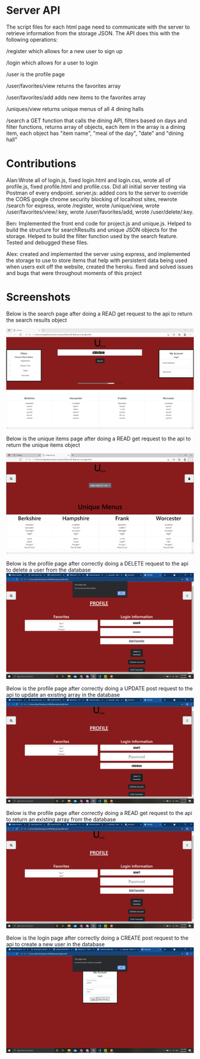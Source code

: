 # Server API
The script files for each html page need to communicate with the server to retrieve information from the storage JSON. The API does this with the following operations:

/register which allows for a new user to sign up

/login which allows for a user to login

/user is the profile page

/user/favorites/view returns the favorites array

/user/favorites/add adds new items to the favorites array 

/uniques/view returns unique menus of all 4 dining halls

/search a GET function that calls the dining API, filters based on days and filter functions, returns array of objects, each item in the array is a dining item, each object has "item name", "meal of the day", "date" and "dining hall"

# Contributions
Alan:Wrote all of login.js, fixed login.html and login.css, wrote all of profile.js, fixed profile.html and profile.css. Did all initial 
server testing via Postman of every endpoint.
server.js: added cors to the server to override the CORS google chrome security blocking of localhost sites, rewrote /search for 
express, wrote /register, wrote /unique/view, wrote /user/favorites/view/:key, wrote /user/favorites/add, wrote /user/delete/:key.

Ben: Implemented the front end code for project.js and unique.js. Helped to build the structure for searchResults and unique JSON objects for the storage. Helped to build the filter function used by the search feature. Tested and debugged these files. 

Alex: created and implemented the server using express, and implemented the storage to use to store items that help with persistent data being used when users exit off the website, created the heroku. fixed and solved issues and bugs that were throughout moments of this project

# Screenshots
Below is the search page after doing a READ get request to the api to return the search results object

![example image](/img/screenshotSearch.png)

Below is the unique items page after doing a READ get request to the api to return the unique items object

![example image](/img/screenshotUnique.png)


Below is the profile page after correctly doing a DELETE request to the api to delete a user from the database
![example image](/img/profileDeleteAccount.png)

Below is the profile page after correctly doing a UPDATE post request to the api to update an existing array in the database 
![example image](/img/profileAddFavorite.png)

Below is the profile page after correctly doing a READ get request to the api to return an existing array from the database
![example image](/img/profileGetFavorites.png)

Below is the login page after correctly doing a CREATE post request to the api to create a new user in the database
![example image](/img/loginRegister.png)
